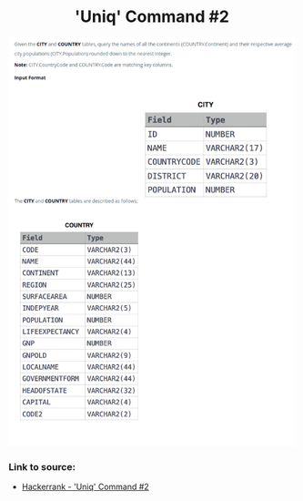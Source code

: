 <h1 align="center">'Uniq' Command #2</h1>

![alt text](https://github.com/matthew01lokiet/Github-repos-images/blob/main/Other/SQL/average_population_of_each_continent.png)

### Link to source: 
- <a href="https://www.hackerrank.com/challenges/text-processing-in-linux-the-uniq-command-2/problem">Hackerrank - 'Uniq' Command #2</a>

